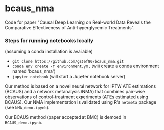 # bcaus_nma
Code for paper "Causal Deep Learning on Real-world Data Reveals 
the Comparative Effectiveness of Anti-hyperglycemic 
Treatments".

### Steps for running notebooks locally 
(assuming a conda installation is available)
- `git clone https://github.com/gstef80/bcaus_nma.git`
- `conda env create -f environment.yml` (will create a conda environment named 'bcaus_nma')
- `jupyter notebook` (will start a Jupyter notebook server)

Our method is based on a novel neural network for IPTW ATE estimations 
(BCAUS) and a network metanalysis (NMA) that combines pair-wise 
observations of control-treatment experiments (ATEs estimated using BCAUS). 
Our NMA implementation is validated using R's `netmeta` package 
(see `NMA_demo.ipynb`).

Our BCAUS method (paper accepted at BMC) is demoed in `BCAUS_demo.ipynb`.
